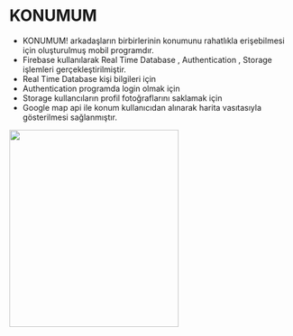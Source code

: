 # KONUMUM

- KONUMUM! arkadaşların birbirlerinin konumunu rahatlıkla erişebilmesi için oluşturulmuş mobil programdır.
- Firebase kullanılarak Real Time Database , Authentication , Storage işlemleri gerçekleştirilmiştir.
- Real Time Database kişi bilgileri için 
- Authentication programda login olmak için 
- Storage kullancıların profil fotoğraflarını saklamak için
- Google map api ile konum kullanıcıdan alınarak harita vasıtasıyla gösterilmesi sağlanmıştır.


<img src="https://user-images.githubusercontent.com/34112198/73143122-551e8100-40a7-11ea-8439-a180e14bd974.jpeg" width="300" height="350"> 




